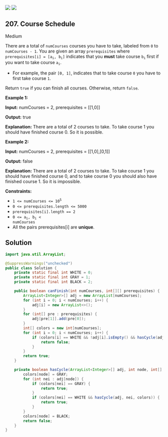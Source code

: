 [![](https://img.shields.io/github/stars/javadev/LeetCode-in-All?label=Stars&style=flat-square)](https://github.com/javadev/LeetCode-in-All)
[![](https://img.shields.io/github/forks/javadev/LeetCode-in-All?label=Fork%20me%20on%20GitHub%20&style=flat-square)](https://github.com/javadev/LeetCode-in-All/fork)

## 207\. Course Schedule

Medium

There are a total of `numCourses` courses you have to take, labeled from `0` to `numCourses - 1`. You are given an array `prerequisites` where <code>prerequisites[i] = [a<sub>i</sub>, b<sub>i</sub>]</code> indicates that you **must** take course <code>b<sub>i</sub></code> first if you want to take course <code>a<sub>i</sub></code>.

*   For example, the pair `[0, 1]`, indicates that to take course `0` you have to first take course `1`.

Return `true` if you can finish all courses. Otherwise, return `false`.

**Example 1:**

**Input:** numCourses = 2, prerequisites = \[\[1,0]]

**Output:** true

**Explanation:** There are a total of 2 courses to take. To take course 1 you should have finished course 0. So it is possible. 

**Example 2:**

**Input:** numCourses = 2, prerequisites = \[\[1,0],[0,1]]

**Output:** false

**Explanation:** There are a total of 2 courses to take. To take course 1 you should have finished course 0, and to take course 0 you should also have finished course 1. So it is impossible. 

**Constraints:**

*   <code>1 <= numCourses <= 10<sup>5</sup></code>
*   `0 <= prerequisites.length <= 5000`
*   `prerequisites[i].length == 2`
*   <code>0 <= a<sub>i</sub>, b<sub>i</sub> < numCourses</code>
*   All the pairs prerequisites[i] are **unique**.

## Solution

```java
import java.util.ArrayList;

@SuppressWarnings("unchecked")
public class Solution {
    private static final int WHITE = 0;
    private static final int GRAY = 1;
    private static final int BLACK = 2;

    public boolean canFinish(int numCourses, int[][] prerequisites) {
        ArrayList<Integer>[] adj = new ArrayList[numCourses];
        for (int i = 0; i < numCourses; i++) {
            adj[i] = new ArrayList<>();
        }
        for (int[] pre : prerequisites) {
            adj[pre[1]].add(pre[0]);
        }
        int[] colors = new int[numCourses];
        for (int i = 0; i < numCourses; i++) {
            if (colors[i] == WHITE && !adj[i].isEmpty() && hasCycle(adj, i, colors)) {
                return false;
            }
        }
        return true;
    }

    private boolean hasCycle(ArrayList<Integer>[] adj, int node, int[] colors) {
        colors[node] = GRAY;
        for (int nei : adj[node]) {
            if (colors[nei] == GRAY) {
                return true;
            }
            if (colors[nei] == WHITE && hasCycle(adj, nei, colors)) {
                return true;
            }
        }
        colors[node] = BLACK;
        return false;
    }
}
```